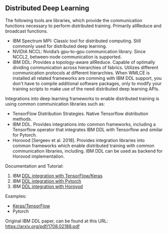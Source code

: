 ## Distributed Deep Learning

The following tools are libraries, which provide the communication functions necessary to perform distributed training. Primarily allReduce and broadcast functions.
- IBM Spectrum MPI: Classic tool for distributed computing.  Still commonly  used for distributed deep learning.
- NVIDIA NCCL: Nvidia’s gpu-to-gpu communication library. Since NCCL2, between-node communication is supported.
- IBM DDL: Provides a topology-aware allReduce. Capable of optimally dividing communication across hierarchies of fabrics.
Utilizes different communication protocols at different hierarchies. When WMLCE is installed all related frameworks are comming with IBM DDL support, you don't have to compile additional software packages, only to modify your training scripts to make use of the need distributed deep learning APIs.

Integrations into deep learning frameworks to enable distributed training is using common communication libraries such as:
- TensorFlow Distribution Strategies. Native Tensorflow distribution methods.
- IBM DDL. Provides integrations into common frameworks, including a Tensorflow operator that integrates IBM DDL with Tensorflow and similar for Pytorch.
- Horovod [Sergeev et al. 2018]. Provides integration libraries into common frameworks which enable distributed training with common communication libraries, including. IBM DDL can be used as backend for Horovod implementation.

Documentation and Tutorial:
1. IBM [DDL integration with TensorFlow/Keras](https://www.ibm.com/support/knowledgecenter/SS5SF7_1.6.2/navigation/wmlce_ddltf_tutorial.html)
2. IBM [DDL integration with Pytorch](https://www.ibm.com/support/knowledgecenter/SS5SF7_1.6.2/navigation/wmlce_ddlpytorch_tutorial.html)
3. IBM [DDL integration with Horovod](https://developer.ibm.com/linuxonpower/2018/08/24/distributed-deep-learning-horovod-powerai-ddl/)

Examples:
- [Keras/TensorFlow](https://github.com/IBM/powerai/tree/master/examples/tensorflow_large_model_support/v2)
- Pytorch

Original IBM DDL paper, can be found at this URL: https://arxiv.org/pdf/1708.02188.pdf
